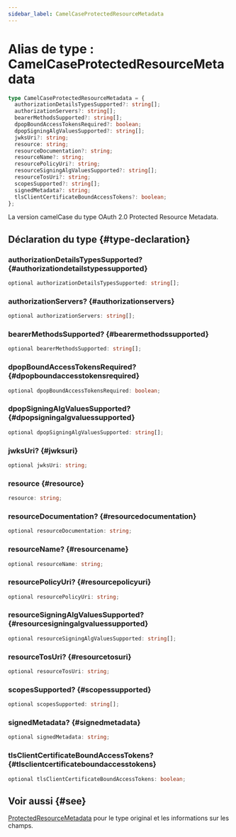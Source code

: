 ```yaml
---
sidebar_label: CamelCaseProtectedResourceMetadata
---
```


# Alias de type : CamelCaseProtectedResourceMetadata

```ts
type CamelCaseProtectedResourceMetadata = {
  authorizationDetailsTypesSupported?: string[];
  authorizationServers?: string[];
  bearerMethodsSupported?: string[];
  dpopBoundAccessTokensRequired?: boolean;
  dpopSigningAlgValuesSupported?: string[];
  jwksUri?: string;
  resource: string;
  resourceDocumentation?: string;
  resourceName?: string;
  resourcePolicyUri?: string;
  resourceSigningAlgValuesSupported?: string[];
  resourceTosUri?: string;
  scopesSupported?: string[];
  signedMetadata?: string;
  tlsClientCertificateBoundAccessTokens?: boolean;
};
```

La version camelCase du type OAuth 2.0 Protected Resource Metadata.

## Déclaration du type {#type-declaration}

### authorizationDetailsTypesSupported? {#authorizationdetailstypessupported}

```ts
optional authorizationDetailsTypesSupported: string[];
```

### authorizationServers? {#authorizationservers}

```ts
optional authorizationServers: string[];
```

### bearerMethodsSupported? {#bearermethodssupported}

```ts
optional bearerMethodsSupported: string[];
```

### dpopBoundAccessTokensRequired? {#dpopboundaccesstokensrequired}

```ts
optional dpopBoundAccessTokensRequired: boolean;
```

### dpopSigningAlgValuesSupported? {#dpopsigningalgvaluessupported}

```ts
optional dpopSigningAlgValuesSupported: string[];
```

### jwksUri? {#jwksuri}

```ts
optional jwksUri: string;
```

### resource {#resource}

```ts
resource: string;
```

### resourceDocumentation? {#resourcedocumentation}

```ts
optional resourceDocumentation: string;
```

### resourceName? {#resourcename}

```ts
optional resourceName: string;
```

### resourcePolicyUri? {#resourcepolicyuri}

```ts
optional resourcePolicyUri: string;
```

### resourceSigningAlgValuesSupported? {#resourcesigningalgvaluessupported}

```ts
optional resourceSigningAlgValuesSupported: string[];
```

### resourceTosUri? {#resourcetosuri}

```ts
optional resourceTosUri: string;
```

### scopesSupported? {#scopessupported}

```ts
optional scopesSupported: string[];
```

### signedMetadata? {#signedmetadata}

```ts
optional signedMetadata: string;
```

### tlsClientCertificateBoundAccessTokens? {#tlsclientcertificateboundaccesstokens}

```ts
optional tlsClientCertificateBoundAccessTokens: boolean;
```

## Voir aussi {#see}

[ProtectedResourceMetadata](/references/js/type-aliases/ProtectedResourceMetadata.md) pour le type original et les informations sur les champs.
